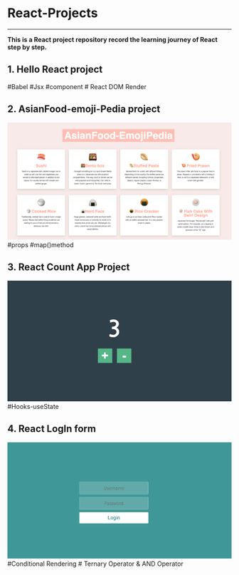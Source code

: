 # React-Projects
---
**This is a React project repository record the learning journey of React step by step.**

## 1. Hello React project
<!-- ![Test Image 4](https://github.com/miya-w/React-Projects/blob/main/01-hello-react/imgs/helloReact.png) -->
#Babel #Jsx #component # React DOM Render 

## 2. AsianFood-emoji-Pedia project 
![Test Image 4](https://github.com/miya-w/React-Projects/blob/main/02-asianfood-emoji-pedia/imgs/image01.png)
#props #map()method

## 3. React Count App Project
![count-app](https://github.com/miya-w/React-Projects/blob/main/03-react-count-app/imgs/count-app.png)
#Hooks-useState 

## 4. React LogIn form
![ligin-in-form](https://github.com/miya-w/React-Projects/blob/main/04-react-login-form/imgs/count-app.png)
#Conditional Rendering # Ternary Operator & AND Operator
